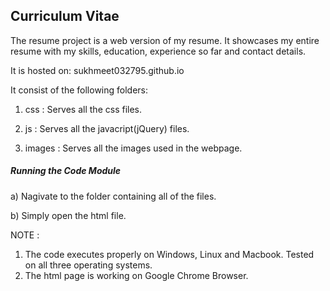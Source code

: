 <h2><b>Curriculum Vitae</b></h2>

The resume project is a web version of my resume. It showcases my entire resume with my skills, education, experience so far and contact details.<br>

It is hosted on:
sukhmeet032795.github.io

It consist of the following folders:

1) css : Serves all the css files.

2) js : Serves all the javacript(jQuery) files.

3) images : Serves all the images used in the webpage.

<h5>Running the Code Module</h5>

a) Nagivate to the folder containing all of the files.

b) Simply open the html file.

NOTE :

1) The code executes properly on Windows, Linux and Macbook. Tested on all three operating systems.<br>
2) The html page is working on Google Chrome Browser.


